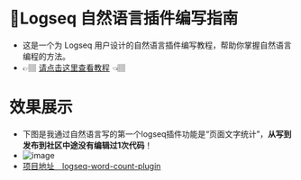# 🌲Logseq 自然语言插件编写指南
- 这是一个为 Logseq 用户设计的自然语言插件编写教程，帮助你掌握自然语言编程的方法。
- 👉🏽 [请点击这里查看教程](https://github.com/msjsc001/logseq-plugin-tutorial/wiki) 👈🏽

# 效果展示
- 下图是我通过自然语言写的第一个logseq插件功能是“页面文字统计”，**从写到发布到社区中途没有编辑过1次代码**！
- ![image](https://github.com/user-attachments/assets/6827256c-22af-4d65-852a-8ddd17dcf1fc)
- [项目地址　logseq-word-count-plugin](https://github.com/msjsc001/logseq-word-count-plugin)
